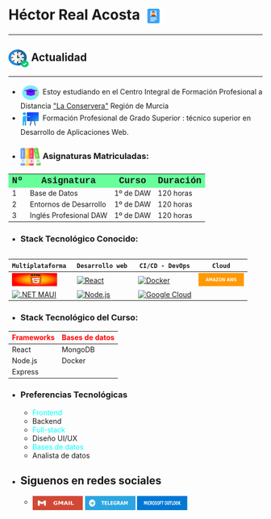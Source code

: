# Héctor Real Acosta <img width="40" height="35" align="center" src="./img/mi-nombre.png"/> 
***
## <img width="40" height="35" align="center" src="./img/Actualidad.png"/> Actualidad
***
- <img width="40" height="35" align="center" src="./img/educacion.png"/> Estoy estudiando en el Centro Integral de Formación Profesional a
Distancia ["La Conservera"](https://sites.google.com/view/fplaconservera) Región de Murcia
- <img width="40" height="35" align="center" src="./img/formacion-profesional.png"/> Formación Profesional de Grado Superior : técnico superior en Desarrollo de Aplicaciones Web.
- ### <img width="40" height="35" align="center" src="./img/materias.png"/> Asignaturas Matriculadas:
<table face="courier">
  <tr style="background-color: rgb(102, 255, 153);">
    <th><font size ="4" face="courier"> Nº </font></th>
    <th><font size ="4" face="courier"> Asignatura </font></th>
    <th><font size ="4" face="courier"> Curso </font></th>
    <th><font size ="4" face="courier"> Duración </font></th>
  </tr>
  <tr>
    <td> 1 </td>
    <td> Base de Datos </td>
    <td> 1º de DAW </td>
    <td> 120 horas </td>
  </tr>
  <tr>
    <td>2</td>
    <td>Entornos de Desarrollo</td>
    <td>1º de DAW</td>
    <td>120 horas</td>
  <tr>
    </tr>
    <td>3</td><td>Inglés Profesional DAW</td><td>1º de DAW</td><td>120 horas</td>
  </tr>
<table/>

- ### Stack Tecnológico Conocido:

| `Multiplataforma `   | `Desarrollo web ` | `CI/CD - DevOps` | `Cloud`     |
|-----------------------|--------------------|--------------------|---------------|
| [<img src="./img/555html.png" width="90" height="26"/>](https://developer.mozilla.org/es/docs/Web/HTML)| [![React](https://img.shields.io/badge/React-61DAFB?style=flat&logo=react&logoColor=black)](https://react.dev/) | [![Docker](https://img.shields.io/badge/Docker-2496ED?style=flat&logo=docker&logoColor=white)](https://www.docker.com/) | [ <img src="./img/amazon-aws.svg" width="90" height="26"/>](https://aws.amazon.com/) |
| [![.NET MAUI](https://img.shields.io/badge/.NET_MAUI-512BD4?style=flat&logo=dotnet&logoColor=white)](https://learn.microsoft.com/en-us/dotnet/maui/what-is-maui) | [![Node.js](https://img.shields.io/badge/Node.js-339933?style=flat&logo=node.js&logoColor=white)](https://nodejs.org/) | [![Google Cloud](https://img.shields.io/badge/Google_Cloud-4285F4?style=flat&logo=google-cloud&logoColor=white)](https://cloud.google.com/) |
 

- ### Stack Tecnológico del Curso:
| <span style="color: red;">Frameworks </span> | <span style="color: red;">Bases de datos</span> | 
|:---|:---|
| React |MongoDB|
| Node.js |Docker|
| Express ||

  
- ### Preferencias Tecnológicas
  - <span style="color: cyan;">Frontend</span>
  - Backend
  - <span style="color: cyan;">Full-stack</span>
  - Diseño UI/UX
  - <span style="color: cyan;">Bases de datos</span>
  - Analista de datos

- ## Siguenos en redes sociales
  - [<img src="./img/gmail.svg" width="100" height="28" align="center"/>](https://workspace.google.com/intl/es/gmail/) [<img src="./img/telegram.svg" width="100" height="28" align="center"/>](https://web.telegram.org/k/) [<img src="./img/microsoft-outlook.svg" width="100" height="28" align="center"/>](https://www.microsoft.com/es-es/microsoft-365/outlook/)
  

